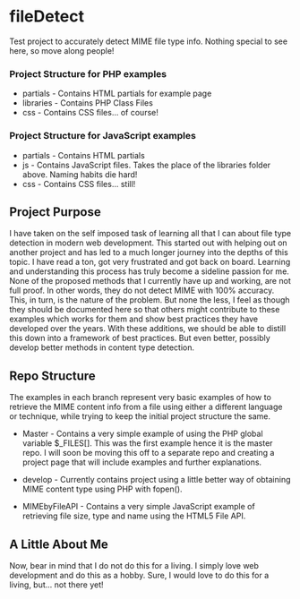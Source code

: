fileDetect
==========

Test project to accurately detect MIME file type info. Nothing special to see here, so move along people!

### Project Structure for PHP examples
- partials - Contains HTML partials for example page
- libraries - Contains PHP Class Files
- css - Contains CSS files... of course!

### Project Structure for JavaScript examples
- partials - Contains HTML partials
- js - Contains JavaScript files. Takes the place of the libraries folder above. Naming habits die hard!
- css - Contains CSS files... still!

## Project Purpose

I have taken on the self imposed task of learning all that I can about file type detection in modern web development. This started out with helping out on another project and has led to a much longer journey into the depths of this topic. I have read a ton, got very frustrated and got back on board. Learning and understanding this process has truly become a sideline passion for me. None of the proposed methods that I currently have up and working, are not full proof. In other words, they do not detect MIME with 100% accuracy. This, in turn, is the nature of the problem. But none the less, I feel as though they should be documented here so that others might contribute to these examples which works for them and show best practices they have developed over the years. With these additions, we should be able to distill this down into a framework of best practices. But even better, possibly develop better methods in content type detection.

## Repo Structure

The examples in each branch represent very basic examples of how to retrieve the MIME content info from a file using either a different language or technique, while trying to keep the initial project structure the same.

- Master - Contains a very simple example of using the PHP global variable $_FILES[]. This was the first example hence it is the master repo. I will soon be moving this off to a separate repo and creating a project page that will include examples and further explanations.

- develop - Currently contains project using a little better way of obtaining MIME content type using PHP with fopen().

- MIMEbyFileAPI - Contains a very simple JavaScript example of retrieving file size, type and name using the HTML5 File API.

## A Little About Me

Now, bear in mind that I do not do this for a living. I simply love web development and do this as a hobby. Sure, I would love to do this for a living, but... not there yet!
